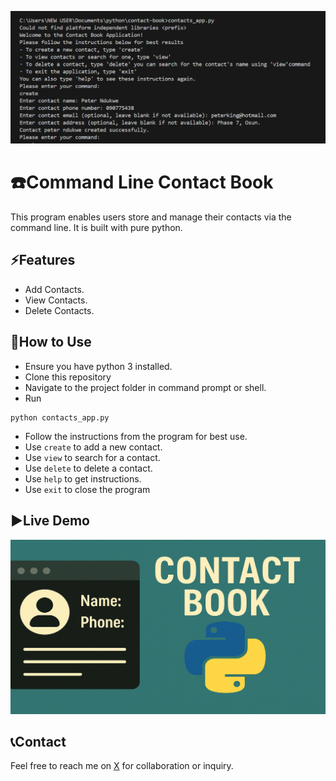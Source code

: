 ![Program Screenshot](/contact-book.PNG)

# ☎️Command Line Contact Book
This program enables users store and manage their contacts via the command line.
It is built with pure python.

## ⚡Features
- Add Contacts.
- View Contacts.
- Delete Contacts.

## 📜How to Use
- Ensure you have python 3 installed.
- Clone this repository
- Navigate to the project folder in command prompt or shell.
- Run 
```
python contacts_app.py
```
- Follow the instructions from the program for best use.
- Use `create` to add a new contact.
- Use `view` to search for a contact.
- Use `delete` to delete a contact.
- Use `help` to get instructions.
- Use `exit` to close the program

## ▶️Live Demo
[![Thumbnail](./contact-book-thumbnail.png)](https://youtu.be/xDRBwOnMGw0)

## 📞Contact
Feel free to reach me on [X](https://x.com/Ndigitals001) for collaboration or inquiry.

